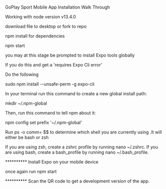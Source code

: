 GoPlay Sport Mobile App
Installation Walk Through

Working with node version v13.4.0

download file to desktop or fork to repo

npm install for dependencies

npm start

you may at this stage be prompted to install Expo tools globally

If you do this and get a 'requires Expo Cli error'

Do the following

sudo npm install --unsafe-perm -g expo-cli

In your terminal run this command to create a new global install path:  

mkdir ~/.npm-global

Then, run this command to tell npm about it:  

npm config set prefix '~/.npm-global'

Run ps -o comm= $$ to determine which shell you are currently using .It will either be bash or zsh

If you are using zsh, create a zshrc profile by running nano ~/.zshrc. If you are using bash, create a bash_profile by running nano ~/.bash_profile.

**********  Install Expo on your mobile device

once again run npm start

**********  Scan the QR code to get a development version of the app.
